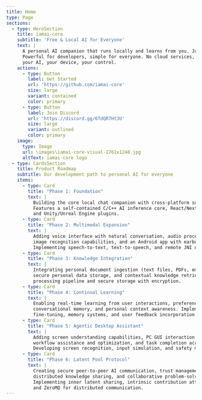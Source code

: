 ```yaml
---
title: Home
type: Page
sections:
  - type: HeroSection
    title: iamai-core
    subtitle: 'Free & Local AI for Everyone'
    text: |
      A personal AI companion that runs locally and learns from you. Just download and start.
      Powerful for developers, simple for everyone. No cloud services, no data sharing -
      your AI, your device, your control.
    actions:
      - type: Button
        label: Get Started
        url: 'https://github.com/iamai-core'
        size: large
        variant: contained
        color: primary
      - type: Button
        label: Join Discord
        url: 'https://discord.gg/6TdQR7Ht3U'
        size: large
        variant: outlined
        color: primary
    image:
      type: Image
      url: \images\iamai-core-visual-2761x1248.jpg
      altText: iamai-core logo
  - type: CardsSection
    title: Product Roadmap
    subtitle: Our development path to personal AI for everyone
    items:
      - type: Card
        title: "Phase 1: Foundation"
        text: |
          Building the core local chat companion with cross-platform support for Windows, macOS, and Linux.
          Features a self-contained C/C++ AI inference core, React/Next.js frontend, SQLite data storage,
          and Unity/Unreal Engine plugins.
      - type: Card
        title: "Phase 2: Multimodal Expansion"
        text: |
          Adding voice interface with natural conversation, audio processing and response,
          image recognition capabilities, and an Android app with earbud interface.
          Implementing speech-to-text, text-to-speech, and remote JNI native Android support.
      - type: Card
        title: "Phase 3: Knowledge Integration"
        text: |
          Integrating personal document ingestion (text files, PDFs, emails), social media history,
          secure personal data storage, and contextual knowledge retrieval. Implementing document
          processing pipeline and secure storage with encryption.
      - type: Card
        title: "Phase 4: Continual Learning"
        text: |
          Enabling real-time learning from user interactions, preference adaptation,
          conversational memory, and personal context awareness. Implementing lightweight
          fine-tuning, memory systems, and user feedback incorporation.
      - type: Card
        title: "Phase 5: Agentic Desktop Assistant"
        text: |
          Adding screen understanding capabilities, PC GUI interaction automation,
          workflow assistance and optimization, and task completion across multiple applications.
          Developing screen recognition, input simulation, and safety mechanisms.
      - type: Card
        title: "Phase 6: Latent Pool Protocol"
        text: |
          Creating secure peer-to-peer AI communication, trust management system,
          distributed knowledge sharing, and collaborative problem-solving.
          Implementing inner latent sharing, intrinsic contribution attention,
          and ZeroMQ for distributed communication.
---
```


